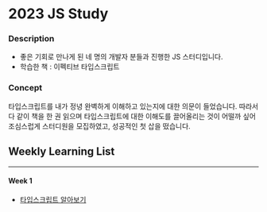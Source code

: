 # 2023 JS Study

### Description

-   좋은 기회로 만나게 된 네 명의 개발자 분들과 진행한 JS 스터디입니다.
-   학습한 책 : 이펙티브 타입스크립트

### Concept

타입스크립트를 내가 정녕 완벽하게 이해하고 있는지에 대한 의문이 들었습니다.
따라서 다 같이 책을 한 권 읽으며 타입스크립트에 대한 이해도를 끌어올리는 것이 어떨까 싶어 조심스럽게 스터디원을 모집하였고, 성공적인 첫 삽을 떴습니다.

## Weekly Learning List

---

#### Week 1

-   [타입스크립트 알아보기](https://github.com/RookieAND/TIL/blob/master/TS/2023%20TS%20Study/Chapter1.md)
